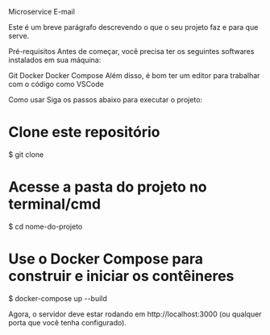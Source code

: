  Microservice E-mail
 
Este é um breve parágrafo descrevendo o que o seu projeto faz e para que serve.

Pré-requisitos
Antes de começar, você precisa ter os seguintes softwares instalados em sua máquina:

Git
Docker
Docker Compose
Além disso, é bom ter um editor para trabalhar com o código como VSCode

Como usar
Siga os passos abaixo para executar o projeto:

# Clone este repositório
$ git clone <url-do-repositorio>

# Acesse a pasta do projeto no terminal/cmd
$ cd nome-do-projeto

# Use o Docker Compose para construir e iniciar os contêineres
$ docker-compose up --build

Agora, o servidor deve estar rodando em http://localhost:3000 (ou qualquer porta que você tenha configurado).
